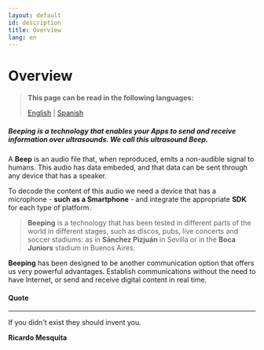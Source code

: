 ```yaml
---
layout: default
id: description
title: Overview
lang: en
---
```


# Overview

> **This page can be read in the following languages:**
>  
> [English](/beeping/description.html) | [Spanish](/beeping/es/description.html)

##### **Beeping** is a technology that enables your Apps to send and receive information **over ultrasounds**. We call this ultrasound **Beep**.

A **Beep** is an audio file that, when reproduced, emits a non-audible signal to humans. This audio has data embeded, and that data can be sent through any device that has a speaker.

To decode the content of this audio we need a device that has a microphone - **such as a Smartphone** - and integrate the appropriate **SDK** for each type of platform.

> **Beeping** is a technology that has been tested in different parts of the world in different stages, such as discos, pubs, live concerts and soccer stadiums: as in **Sánchez Pizjuán** in Sevilla or in the **Boca Juniors** stadium in Buenos Aires.

**Beeping** has been designed to be another communication option that offers us very powerful advantages. Establish communications without the need to have Internet, or send and receive digital content in real time.

#### Quote

---

If you didn't exist they should invent you.

**Ricardo Mesquita**
